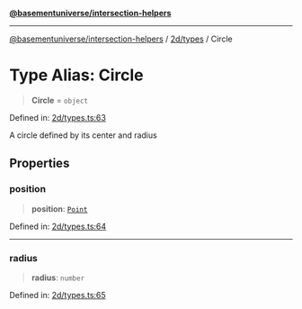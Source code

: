 [**@basementuniverse/intersection-helpers**](../../../README.md)

***

[@basementuniverse/intersection-helpers](../../../README.md) / [2d/types](../README.md) / Circle

# Type Alias: Circle

> **Circle** = `object`

Defined in: [2d/types.ts:63](https://github.com/basementuniverse/intersection-helpers/blob/39011b43f2fd5dca5c24f1c152bb983bef87ec23/src/2d/types.ts#L63)

A circle defined by its center and radius

## Properties

### position

> **position**: [`Point`](Point.md)

Defined in: [2d/types.ts:64](https://github.com/basementuniverse/intersection-helpers/blob/39011b43f2fd5dca5c24f1c152bb983bef87ec23/src/2d/types.ts#L64)

***

### radius

> **radius**: `number`

Defined in: [2d/types.ts:65](https://github.com/basementuniverse/intersection-helpers/blob/39011b43f2fd5dca5c24f1c152bb983bef87ec23/src/2d/types.ts#L65)
